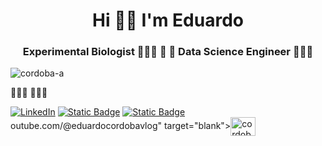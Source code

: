 <h1 align="center">Hi 👋🏼 I'm Eduardo</h1>
<h3 align="center">Experimental Biologist  👨🏻‍🔬 🌱 🔬  Data Science Engineer  🧑🏻‍💻 </h3>

<p align="left"> <img src="https://komarev.com/ghpvc/?username=cordoba-a&label=Profile%20views&color=0e75b6&style=flat" alt="cordoba-a" /> </p>

🧑🏻‍💻
👨🏻‍🔬

<a href="https://www.linkedin.com/in/eduardocordobaa/"><img alt="LinkedIn" src="https://img.shields.io/badge/-Eduardo_Cordoba-blue?style=flat-square&logo=Linkedin&logoColor=white&link=https://www.linkedin.com/in/eduardocordobaa/"></a> <a href="https://cafecito.app/natayafs"> <img alt="Static Badge" src="https://img.shields.io/badge/cafecito-purple?style=social&logo=buy%20me%20a%20coffee&link=https%3A%2F%2Fcafecito.app%2Fnatayafs"></a> <a href="https://www.buymeacoffee.com/natayafs"> <img alt="Static Badge" src="https://img.shields.io/badge/buy_me_a_coffee-purple?style=social&logo=buy%20me%20a%20coffee&link=https%3A%2F%2Fwww.buymeacoffee.com%2Fnatayafs"></a>
outube.com/@eduardocordobavlog" target="blank"><img align="center" src="https://raw.githubusercontent.com/rahuldkjain/github-profile-readme-generator/master/src/images/icons/Social/youtube.svg" alt="cordobaarango" height="30" width="40" /></a>
  
</p>
